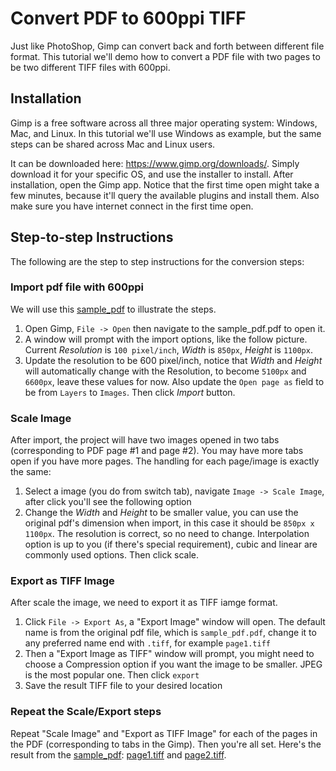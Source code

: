 # Convert PDF to 600ppi TIFF

Just like PhotoShop, Gimp can convert back and forth between different file format. This tutorial we'll demo how to convert a PDF file with two pages to be two different TIFF files with 600ppi.


## Installation

Gimp is a free software across all three major operating system: Windows, Mac, and Linux. In this tutorial we'll use Windows as example, but the same steps can be shared across Mac and Linux users. 

It can be downloaded here: https://www.gimp.org/downloads/. Simply download it for your specific OS, and use the installer to install. After installation, open the Gimp app. Notice that the first time open might take a few minutes, because it'll query the available plugins and install them. Also make sure you have internet connect in the first time open.

## Step-to-step Instructions

The following are the step to step instructions for the conversion steps:

### Import pdf file with 600ppi
We will use this [sample_pdf](../assets/sample_pdf.pdf) to illustrate the steps.
1. Open Gimp, `File -> Open` then navigate to the sample_pdf.pdf to open it.
2. A window will prompt with the import options, like the follow picture. Current *Resolution* is `100 pixel/inch`, *Width* is `850px`, *Height* is `1100px`.
3. Update the resolution to be 600 pixel/inch, notice that *Width* and *Height* will automatically change with the Resolution, to become `5100px` and `6600px`, leave these values for now. Also update the `Open page as` field to be from `Layers` to `Images`. Then click *Import* button.


### Scale Image
After import, the project will have two images opened in two tabs (corresponding to PDF page #1 and page #2). You may have more tabs open if you have more pages. The handling for each page/image is exactly the same:
1. Select a image (you do from switch tab), navigate `Image -> Scale Image`, after click you'll see the following option
2. Change the *Width* and *Height* to be smaller value, you can use the original pdf's dimension when import, in this case it should be `850px x 1100px`. The resolution is correct, so no need to change. Interpolation option is up to you (if there's special requirement), cubic and linear are commonly used options. Then click scale.

### Export as TIFF Image
After scale the image, we need to export it as TIFF iamge format.
1. Click `File -> Export As`, a "Export Image" window will open. The default name is from the original pdf file, which is `sample_pdf.pdf`, change it to any preferred name end with `.tiff`, for example `page1.tiff`
2. Then a "Export Image as TIFF" window will prompt, you might need to choose a Compression option if you want the image to be smaller. JPEG is the most popular one. Then click `export`
3. Save the result TIFF file to your desired location

### Repeat the Scale/Export steps
Repeat "Scale Image" and "Export as TIFF Image" for each of the pages in the PDF (corresponding to tabs in the Gimp). Then you're all set.
Here's the result from the [sample_pdf](../assets/sample_pdf.pdf): [page1.tiff](../assets/convert_pdf_to_600ppi_tiff/page1.tiff) and [page2.tiff](../assets/convert_pdf_to_600ppi_tiff/page1.tiff).